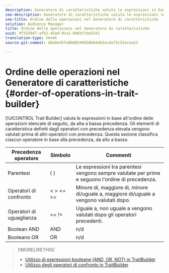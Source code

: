 ```yaml
---
description: Generatore di caratteristiche valuta le espressioni in base all'ordine delle operazioni elencate di seguito, da alta a bassa precedenza. Gli elementi di caratteristica definiti dagli operatori con precedenza elevata vengono valutati prima di altri operatori con precedenza. Questa sezione classifica ciascun operatore in base alla precedenza, da alto a basso.
seo-description: Generatore di caratteristiche valuta le espressioni in base all'ordine delle operazioni elencate di seguito, da alta a bassa precedenza. Gli elementi di caratteristica definiti dagli operatori con precedenza elevata vengono valutati prima di altri operatori con precedenza. Questa sezione classifica ciascun operatore in base alla precedenza, da alto a basso.
seo-title: Ordine delle operazioni nel Generatore di caratteristiche
solution: Audience Manager
title: Ordine delle operazioni nel Generatore di caratteristiche
uuid: df325047-af62-45ad-9ca1-046bfcbe5341
translation-type: tm+mt
source-git-commit: d6abb45fa8b88248920b64db3ac4e72c53ecee13

---
```



# Ordine delle operazioni nel Generatore di caratteristiche {#order-of-operations-in-trait-builder}

[!UICONTROL Trait Builder] valuta le espressioni in base all'ordine delle operazioni elencate di seguito, da alta a bassa precedenza. Gli elementi di caratteristica definiti dagli operatori con precedenza elevata vengono valutati prima di altri operatori con precedenza. Questa sezione classifica ciascun operatore in base alla precedenza, da alto a basso.

<!-- c_tb_operator_precedence.xml -->

<table id="table_F0FA45B652C7464B90D35526817110FF"> 
 <thead> 
  <tr> 
   <th colname="col1" class="entry"> Precedenza operatore </th> 
   <th colname="col2" class="entry"> Simbolo </th> 
   <th colname="col3" class="entry"> Commenti </th> 
  </tr> 
 </thead>
 <tbody> 
  <tr> 
   <td colname="col1"> Parentesi </td> 
   <td colname="col2"> ( ) </td> 
   <td colname="col3"> Le espressioni tra parentesi vengono sempre valutate per prime e seguono l'ordine di precedenza. </td> 
  </tr> 
  <tr> 
   <td colname="col1"> Operatori di confronto </td> 
   <td colname="col2"> &lt; &gt; &lt;= &gt;= </td> 
   <td colname="col3"> Minore di, maggiore di, minore di/uguale a, maggiore di/uguale a vengono valutati dopo. </td> 
  </tr> 
  <tr> 
   <td colname="col1"> Operatori di uguaglianza </td> 
   <td colname="col2"> == != </td> 
   <td colname="col3"> Uguale a, non uguale a vengono valutati dopo gli operatori precedenti. </td> 
  </tr> 
  <tr> 
   <td colname="col1">Boolean <span class="wintitle"> AND</span> </td> 
   <td colname="col2"><span class="wintitle"> AND</span> </td> 
   <td colname="col3" morerows="1"> n/d </td> 
  </tr> 
  <tr> 
   <td colname="col1">Booleano <span class="wintitle"> OR</span> </td> 
   <td colname="col2"><span class="wintitle"> OR</span> </td> 
   <td colname="col3" morerows="1"> n/d </td> 
  </tr> 
 </tbody>
</table>

>[!MORELIKETHIS]
>
>* [Utilizzo di espressioni booleane (AND, OR, NOT) in TraitBuilder](../../reference/boolean-expressions-tsb.md)
>* [Utilizzo degli operatori di confronto in TraitBuilder](../../features/traits/trait-comparison-operators.md)

